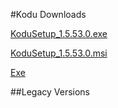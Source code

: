#Kodu Downloads

[KoduSetup_1.5.53.0.exe](https://kodugamelab.file.core.windows.net/files/Builds/KoduSetup_1.5.53.0.exe)

[KoduSetup_1.5.53.0.msi](https://kodugamelab.file.core.windows.net/files/Builds/KoduSetup_1.5.53.0.msi)

<div>
  <a href="https://kodugamelab.file.core.windows.net/files/Builds/KoduSetup_1.5.53.0.exe" download>Exe</a>
</div>

##Legacy Versions
